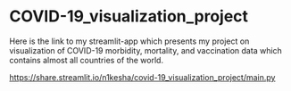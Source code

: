 # COVID-19_visualization_project

Here is the link to my streamlit-app which presents my project on visualization of COVID-19 morbidity, 
mortality, and vaccination data which contains almost all countries of the world. 

https://share.streamlit.io/n1kesha/covid-19_visualization_project/main.py
